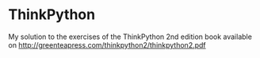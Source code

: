 # ThinkPython
My solution to the exercises of the ThinkPython 2nd edition book available on http://greenteapress.com/thinkpython2/thinkpython2.pdf
